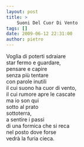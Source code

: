 ```yaml
---
layout: post
title: >
    Suoni Del Cuor Di Vento
tags: []
date: 2009-06-12 22:31:00
author: pietro
---
```

Voglia di poterti sdraiare<br/>star fermo e guardare,<br/>pensare e capire<br/>senza più tentare<br/>con parole inutili<br/>il cui suono ha cuor di vento,<br/>il cui rumore apre le cascate<br/>ma io son qui<br/>sotto al prato<br/>sottoterra,<br/>a sentire i passi<br/>di una formica che si reca<br/>nel posto dove forse<br/>vedrà la furia cieca.
